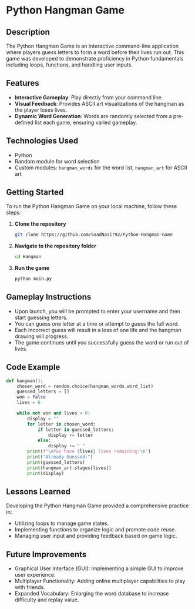 # Python Hangman Game

## Description
The Python Hangman Game is an interactive command-line application where players guess letters to form a word before their lives run out. This game was developed to demonstrate proficiency in Python fundamentals including loops, functions, and handling user inputs.

## Features
- **Interactive Gameplay**: Play directly from your command line.
- **Visual Feedback**: Provides ASCII art visualizations of the hangman as the player loses lives.
- **Dynamic Word Generation**: Words are randomly selected from a pre-defined list each game, ensuring varied gameplay.

## Technologies Used
- Python
- Random module for word selection
- Custom modules: `hangman_words` for the word list, `hangman_art` for ASCII art

## Getting Started
To run the Python Hangman Game on your local machine, follow these steps:

1. **Clone the repository**
   ```bash
   git clone https://github.com/SaadNasir92/Python-Hangman-Game
2. **Navigate to the repository folder**
    ```bash
    cd Hangman
3. **Run the game**
    ```bash
    python main.py

## Gameplay Instructions
- Upon launch, you will be prompted to enter your username and then start guessing letters.
- You can guess one letter at a time or attempt to guess the full word.
- Each incorrect guess will result in a loss of one life and the hangman drawing will progress.
- The game continues until you successfully guess the word or run out of lives.

## Code Example
```python
def hangman():
    chosen_word = random.choice(hangman_words.word_list)
    guessed_letters = []
    won = False
    lives = 6

    while not won and lives > 0:
        display = ""
        for letter in chosen_word:
            if letter in guessed_letters:
                display += letter
            else:
                display += "_"
        print(f"\nYou have {lives} lives remaining!\n")
        print("Already Guessed:")
        print(guessed_letters)
        print(hangman_art.stages[lives])
        print(display)
```
## Lessons Learned
Developing the Python Hangman Game provided a comprehensive practice in:

- Utilizing loops to manage game states.
- Implementing functions to organize logic and promote code reuse.
- Managing user input and providing feedback based on game logic.

## Future Improvements
- Graphical User Interface (GUI): Implementing a simple GUI to improve user experience.
- Multiplayer Functionality: Adding online multiplayer capabilities to play with friends.
- Expanded Vocabulary: Enlarging the word database to increase difficulty and replay value.
